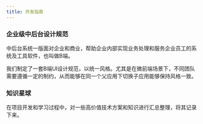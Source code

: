 ```yaml
---
title: 开发指南
---
```


### 企业级中后台设计规范

中后台系统一版面对企业和商业，帮助企业内部实现业务处理和服务企业员工的系统及工具软件，也叫做B端。

我们制定了一套B端UI设计规范，以统一风格。尤其是在微前端场景下，不同团队需要遵循一定的制约，从而能够在同一个父应用下切换子应用能够保持风格一致。

### 知识星球

在项目开发和学习过程中，对一些高价值技术方案和知识进行汇总整理，将其记录下来。
